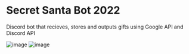 # Secret Santa Bot 2022

Discord bot that recieves, stores and outputs gifts using Google API and Discord API

![image](https://user-images.githubusercontent.com/75947401/233860390-17c97869-0791-46e0-a5e5-38ff93cccec1.png)
![image](https://user-images.githubusercontent.com/75947401/233860395-cd834e45-50c1-4f63-b89a-095c5f76e6e4.png)

